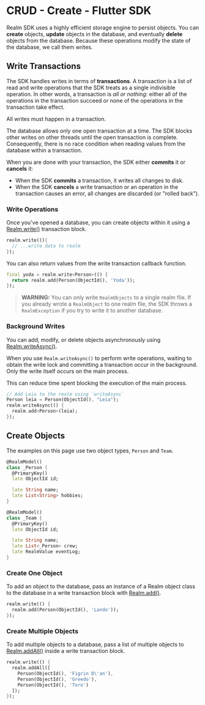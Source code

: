 # CRUD - Create - Flutter SDK
Realm SDK uses a highly efficient storage engine
to persist objects. You can **create** objects,
**update** objects in the database, and eventually **delete**
objects from the database. Because these operations modify the
state of the database, we call them writes.

## Write Transactions
The SDK handles writes in terms of **transactions**. A
transaction is a list of read and write operations that
the SDK treats as a single indivisible operation. In other
words, a transaction is *all or nothing*: either all of the
operations in the transaction succeed or none of the
operations in the transaction take effect.

All writes must happen in a transaction.

The database allows only one open transaction at a time. The SDK
blocks other writes on other threads until the open
transaction is complete. Consequently, there is no race
condition when reading values from the database within a
transaction.

When you are done with your transaction, the SDK either
**commits** it or **cancels** it:

- When the SDK **commits** a transaction, it writes
all changes to disk.
- When the SDK **cancels** a write transaction or an operation in
the transaction causes an error, all changes are discarded
(or "rolled back").

### Write Operations
Once you've opened a database, you can create objects within it using a
[Realm.write()](https://pub.dev/documentation/realm/latest/realm/Realm/write.html) transaction block.

```dart
realm.write((){
  // ...write data to realm
});
```

You can also return values from the write transaction callback function.

```dart
final yoda = realm.write<Person>(() {
  return realm.add(Person(ObjectId(), 'Yoda'));
});
```

> **WARNING:**
> You can only write `RealmObjects` to a single realm file.
If you already wrote a `RealmObject` to one realm file,
the SDK throws a `RealmException` if you try to write it to another database.
>

### Background Writes
You can add, modify, or delete objects asynchronously using
[Realm.writeAsync()](https://pub.dev/documentation/realm/latest/realm/Realm/writeAsync.html).

When you use `Realm.writeAsync()` to perform write operations, waiting
to obtain the write lock and committing a transaction occur in the background.
Only the write itself occurs on the main process.

This can reduce time spent blocking the execution of the main process.

```dart
// Add Leia to the realm using `writeAsync`
Person leia = Person(ObjectId(), "Leia");
realm.writeAsync(() {
  realm.add<Person>(leia);
});
```

## Create Objects
The examples on this page use two object types, `Person` and `Team`.

```dart
@RealmModel()
class _Person {
  @PrimaryKey()
  late ObjectId id;

  late String name;
  late List<String> hobbies;
}

@RealmModel()
class _Team {
  @PrimaryKey()
  late ObjectId id;

  late String name;
  late List<_Person> crew;
  late RealmValue eventLog;
}
```

### Create One Object
To add an object to the database, pass an instance of a Realm object class
to the database in a write transaction block with
[Realm.add()](https://pub.dev/documentation/realm/latest/realm/Realm/add.html).

```dart
realm.write(() {
  realm.add(Person(ObjectId(), 'Lando'));
});
```

### Create Multiple Objects
To add multiple objects to a database, pass a list of multiple objects
to [Realm.addAll()](https://pub.dev/documentation/realm/latest/realm/Realm/addAll.html) inside a write transaction block.

```dart
realm.write(() {
  realm.addAll([
    Person(ObjectId(), 'Figrin D\'an'),
    Person(ObjectId(), 'Greedo'),
    Person(ObjectId(), 'Toro')
  ]);
});
```
